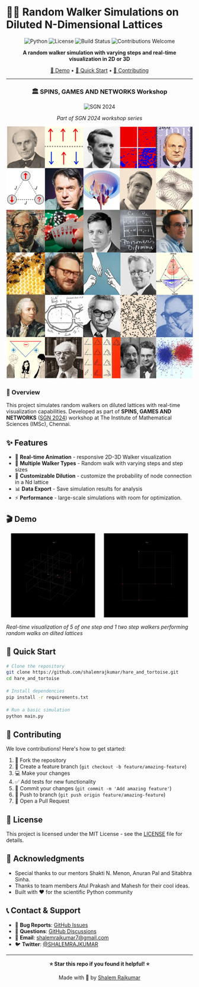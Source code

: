 # 🚶‍♂️ Random Walker Simulations on Diluted N-Dimensional Lattices

<div align="center">

![Python](https://img.shields.io/badge/python-v3.8+-blue.svg)
![License](https://img.shields.io/badge/license-MIT-green.svg)
![Build Status](https://img.shields.io/badge/build-passing-brightgreen.svg)
![Contributions Welcome](https://img.shields.io/badge/contributions-welcome-orange.svg)

**A random walker simulation with varying steps and real-time visualization in 2D or 3D**

[🚀 Demo](#demo)  • [🚀 Quick Start](#quickstart) • [🤝 Contributing](#contributing)

</div>

---

<div align="center">

### 🏛️ SPINS, GAMES AND NETWORKS Workshop

<img src="media/sgn_logo.png" alt="SGN 2024" width="200"/>

*Part of SGN 2024 workshop series*

</div>

![Main Demo](media/README_20250817010801037.png)
### 🎯 Overview

This project simulates random walkers on diluted lattices with real-time visualization capabilities. Developed as part of **SPINS, GAMES AND NETWORKS** ([SGN 2024](https://www.imsc.res.in/~sitabhra/meetings/sgn24/)) workshop at The Institute of Mathematical Sciences (IMSc), Chennai.

## ✨ Features

- 🎯 **Real-time Animation** - responsive 2D-3D Walker visualization
- 🧠 **Multiple Walker Types** - Random walk with varying steps and step sizes  
- 🎨 **Customizable Dilution** - customize the probability of node connection in a Nd lattice
- 📊 **Data Export** - Save simulation results for analysis
- ⚡ **Performance** - large-scale simulations with room for optimization.


## 🎬 Demo

<div align="center">
  <img src="media/20250817_051507.gif" alt="Demo 1" width="45%" />
  &nbsp;&nbsp;&nbsp;&nbsp;
  <img src="media/20250817_051559.gif" alt="Demo 2" width="45%" />
</div>

*Real-time visualization of 5 of one step and 1 two step walkers performing random walks on dilted lattices*

</div>

## 🚀 Quick Start

```bash
# Clone the repository
git clone https://github.com/shalemrajkumar/hare_and_tortoise.git
cd hare_and_tortoise

# Install dependencies
pip install -r requirements.txt

# Run a basic simulation
python main.py
```


## 🤝 Contributing

We love contributions! Here's how to get started:

1. 🍴 Fork the repository
2. 🌿 Create a feature branch (`git checkout -b feature/amazing-feature`)
3. 💻 Make your changes
4. ✅ Add tests for new functionality
5. 📝 Commit your changes (`git commit -m 'Add amazing feature'`)
6. 🚀 Push to branch (`git push origin feature/amazing-feature`)
7. 🎉 Open a Pull Request


## 📄 License

This project is licensed under the MIT License - see the [LICENSE](LICENSE) file for details.

## 🙏 Acknowledgments

- Special thanks to our mentors Shakti N. Menon, Anuran Pal and Sitabhra Sinha.
- Thanks to team members Atul Prakash and Mahesh for their cool ideas.
- Built with ❤️ for the scientific Python community

## 📞 Contact & Support

- 🐛 **Bug Reports**: [GitHub Issues](https://github.com/shalemrajkumar/hare_and_tortoise/issues)
- 💬 **Questions**: [GitHub Discussions](https://github.com/shalemrajkumar/hare_and_tortoise/discussions)
- 📧 **Email**: shalemrajkumar7@gmail.com
- 🐦 **Twitter**: [@SHALEMRAJKUMAR](https://twitter.com/SHALEMRAJKUMAR)

---

<div align="center">

**⭐ Star this repo if you found it helpful! ⭐**

Made with 🔬 by [Shalem Rajkumar](https://github.com/shalemrajkumar)

</div>

